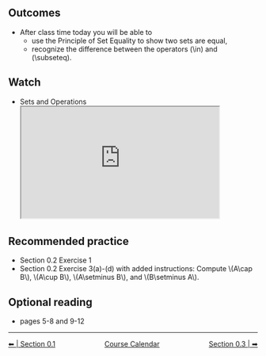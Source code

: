 ## Outcomes

* After class time today you will be able to
    * use the Principle of Set Equality to show two sets are equal,
    * recognize the difference between the operators \(\in\) and \(\subseteq\).

## Watch
* Sets and Operations<br>
    <iframe style="width: 400px; height: 225px;" title="m425-Sets (14:42)" src="https://uweau.instructure.com/courses/496410/external_tools/retrieve?display=borderless&amp;url=https%3A%2F%2F2370711-5.kaf.kaltura.com%2Fbrowseandembed%2Findex%2Fmedia%2Fentryid%2F1_y98cg6mc%2FshowDescription%2Ffalse%2FshowTitle%2Ffalse%2FshowTags%2Ffalse%2FshowDuration%2Ffalse%2FshowOwner%2Ffalse%2FshowUploadDate%2Ffalse%2FplayerSize%2F400x225%2FplayerSkin%2F42909941%2F" width="400" height="225" allowfullscreen="allowfullscreen" webkitallowfullscreen="webkitallowfullscreen" mozallowfullscreen="mozallowfullscreen" allow="geolocation *; microphone *; camera *; midi *; encrypted-media *; autoplay *"></iframe>
    
## Recommended practice
 * Section 0.2 Exercise 1 
 * Section 0.2 Exercise 3(a)-(d) with added instructions: Compute \\(A\cap B\\), \\(A\cup B\\), \\(A\setminus B\\), and \\(B\setminus A\\).
 
## Optional reading
 * pages 5-8 and 9-12


 
<hr class="dashed double-spacing">

<div class = "justify" style="display:flex;justify-content:space-between;">
    <div sytle="align:left">
        <a class="btn info" href="page:📓 Section 0.1">⬅ | Section 0.1</a>
    </div>
    <div style="align:center">
        <a class="btn warning" href="page:📅 Full Course Schedule - Subject to Change">Course Calendar</a>
    </div>
    <div style="align:right">
        <a class="btn info" href="page:📓 Section 0.3">Section 0.3 | ➡</a>
    </div>
</div>